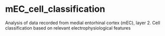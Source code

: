 # mEC_cell_classification
Analysis of data recorded from medial entorhinal cortex (mEC), layer 2. Cell classification based on relevant electrophysiological features
